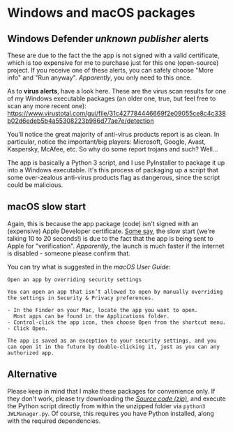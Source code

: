 # Windows and macOS packages


## **Windows Defender** *unknown publisher* alerts

These are due to the fact the the app is not signed with a valid certificate, which is too expensive for me to purchase just for this one (open-source) project. If you receive one of these alerts, you can safely choose "More info" and "Run anyway". *Apparently*, you only need to this once.

As to **virus alerts**, have a look here. These are the virus scan results for one of my Windows executable packages (an older one, true, but feel free to scan any more recent one): https://www.virustotal.com/gui/file/31c427784446669f2e09055ce8c4c338b02d6edeb5b4a55308223b986d77ae7e/detection

You'll notice the great majority of anti-virus products report is as clean. In particular, notice the important/big players: Microsoft, Google, Avast, Kaspersky, McAfee, etc. So why do some report trojans and such? Well...

The app is basically a Python 3 script, and I use PyInstaller to package it up into a Windows executable. It's this process of packaging up a script that some over-zealous anti-virus products flag as dangerous, since the script could be malicious.


## **macOS** slow start

Again, this is because the app package (code) isn't signed with an (expensive) Apple Developer certificate. [Some say](https://forums.macrumors.com/threads/big-sur-apps-slow-to-launch.2279325/post-29855622), the slow start (we're talking 10 to 20 seconds!) is due to the fact that the app is being sent to Apple for "verification". *Apparently*, the launch is much faster if the internet is disabled - someone please confirm that.

You can try what is suggested in the *macOS User Guide*:
```
Open an app by overriding security settings

You can open an app that isn’t allowed to open by manually overriding the settings in Security & Privacy preferences.

- In the Finder on your Mac, locate the app you want to open.
  Most apps can be found in the Applications folder.
- Control-click the app icon, then choose Open from the shortcut menu.
- Click Open.

The app is saved as an exception to your security settings, and you can open it in the future by double-clicking it, just as you can any authorized app.
```

## Alternative

Please keep in mind that I make these packages for convenience only. If they don't work, please try downloading the [*Source code (zip)*](https://github.com/erykjj/jwlmanager/releases/latest), and execute the Python script directly from within the unzipped folder via `python3 JWLManager.py`. Of course, this requires you have Python installed, along with the required dependencies.